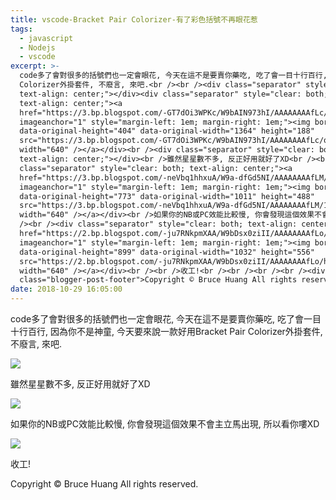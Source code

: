 ```yaml
---
title: vscode-Bracket Pair Colorizer-有了彩色括號不再眼花惹
tags:
  - javascript
  - Nodejs
  - vscode
excerpt: >-
  code多了會對很多的括號們也一定會眼花, 今天在這不是要賣你藥吃, 吃了會一目十行百行, 因為你不是神童, 今天要來說一款好用Bracket Pair
  Colorizer外掛套件, 不廢言, 來吧.<br /><br /><div class="separator" style="clear: both;
  text-align: center;"></div><div class="separator" style="clear: both;
  text-align: center;"><a
  href="https://3.bp.blogspot.com/-GT7dOi3WPKc/W9bAIN973hI/AAAAAAAAfLc/qtun-ITIXsIN3LQIHuXdfE_1C4Zl6jMogCLcBGAs/s1600/blog-vscode-Bracket%2BPair%2BColorizer-2.jpg"
  imageanchor="1" style="margin-left: 1em; margin-right: 1em;"><img border="0"
  data-original-height="404" data-original-width="1364" height="188"
  src="https://3.bp.blogspot.com/-GT7dOi3WPKc/W9bAIN973hI/AAAAAAAAfLc/qtun-ITIXsIN3LQIHuXdfE_1C4Zl6jMogCLcBGAs/s640/blog-vscode-Bracket%2BPair%2BColorizer-2.jpg"
  width="640" /></a></div><br /><div class="separator" style="clear: both;
  text-align: center;"></div><br />雖然星星數不多, 反正好用就好了XD<br /><br /><div
  class="separator" style="clear: both; text-align: center;"><a
  href="https://3.bp.blogspot.com/-neVbq1hhxuA/W9a-dfGd5NI/AAAAAAAAfLM/1oTF5r15gGQn28kcLT6TNn3xbIPHgmdfgCEwYBhgL/s1600/blog-vscode-Bracket%2BPair%2BColorizer.jpg"
  imageanchor="1" style="margin-left: 1em; margin-right: 1em;"><img border="0"
  data-original-height="773" data-original-width="1011" height="488"
  src="https://3.bp.blogspot.com/-neVbq1hhxuA/W9a-dfGd5NI/AAAAAAAAfLM/1oTF5r15gGQn28kcLT6TNn3xbIPHgmdfgCEwYBhgL/s640/blog-vscode-Bracket%2BPair%2BColorizer.jpg"
  width="640" /></a></div><br />如果你的NB或PC效能比較慢, 你會發現這個效果不會主立馬出現, 所以看你嘍XD<br
  /><br /><div class="separator" style="clear: both; text-align: center;"><a
  href="https://2.bp.blogspot.com/-ju7RNkpmXAA/W9bDsx0ziII/AAAAAAAAfLo/hIMENpx7PBwLAhkozo06b1ZwEtOmKdJRgCLcBGAs/s1600/blog-vscode-Bracket%2BPair%2BColorizer-3.jpg"
  imageanchor="1" style="margin-left: 1em; margin-right: 1em;"><img border="0"
  data-original-height="899" data-original-width="1032" height="556"
  src="https://2.bp.blogspot.com/-ju7RNkpmXAA/W9bDsx0ziII/AAAAAAAAfLo/hIMENpx7PBwLAhkozo06b1ZwEtOmKdJRgCLcBGAs/s640/blog-vscode-Bracket%2BPair%2BColorizer-3.jpg"
  width="640" /></a></div><br /><br />收工!<br /><br /><br /><br /><div
  class="blogger-post-footer">Copyright © Bruce Huang All rights reserved.</div>
date: 2018-10-29 16:05:00
---
```


code多了會對很多的括號們也一定會眼花, 今天在這不是要賣你藥吃, 吃了會一目十行百行, 因為你不是神童, 今天要來說一款好用Bracket Pair Colorizer外掛套件, 不廢言, 來吧.  
  

[![](https://3.bp.blogspot.com/-GT7dOi3WPKc/W9bAIN973hI/AAAAAAAAfLc/qtun-ITIXsIN3LQIHuXdfE_1C4Zl6jMogCLcBGAs/s640/blog-vscode-Bracket%2BPair%2BColorizer-2.jpg)](https://3.bp.blogspot.com/-GT7dOi3WPKc/W9bAIN973hI/AAAAAAAAfLc/qtun-ITIXsIN3LQIHuXdfE_1C4Zl6jMogCLcBGAs/s1600/blog-vscode-Bracket%2BPair%2BColorizer-2.jpg)

  

  
雖然星星數不多, 反正好用就好了XD  
  

[![](https://3.bp.blogspot.com/-neVbq1hhxuA/W9a-dfGd5NI/AAAAAAAAfLM/1oTF5r15gGQn28kcLT6TNn3xbIPHgmdfgCEwYBhgL/s640/blog-vscode-Bracket%2BPair%2BColorizer.jpg)](https://3.bp.blogspot.com/-neVbq1hhxuA/W9a-dfGd5NI/AAAAAAAAfLM/1oTF5r15gGQn28kcLT6TNn3xbIPHgmdfgCEwYBhgL/s1600/blog-vscode-Bracket%2BPair%2BColorizer.jpg)

  
如果你的NB或PC效能比較慢, 你會發現這個效果不會主立馬出現, 所以看你嘍XD  
  

[![](https://2.bp.blogspot.com/-ju7RNkpmXAA/W9bDsx0ziII/AAAAAAAAfLo/hIMENpx7PBwLAhkozo06b1ZwEtOmKdJRgCLcBGAs/s640/blog-vscode-Bracket%2BPair%2BColorizer-3.jpg)](https://2.bp.blogspot.com/-ju7RNkpmXAA/W9bDsx0ziII/AAAAAAAAfLo/hIMENpx7PBwLAhkozo06b1ZwEtOmKdJRgCLcBGAs/s1600/blog-vscode-Bracket%2BPair%2BColorizer-3.jpg)

  
  
收工!  
  
  
  

Copyright © Bruce Huang All rights reserved.
<!-- more -->
